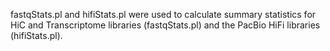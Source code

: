 fastqStats.pl and hifiStats.pl were used to calculate summary statistics for HiC and Transcriptome libraries (fastqStats.pl) and the PacBio HiFi libraries (hifiStats.pl).
